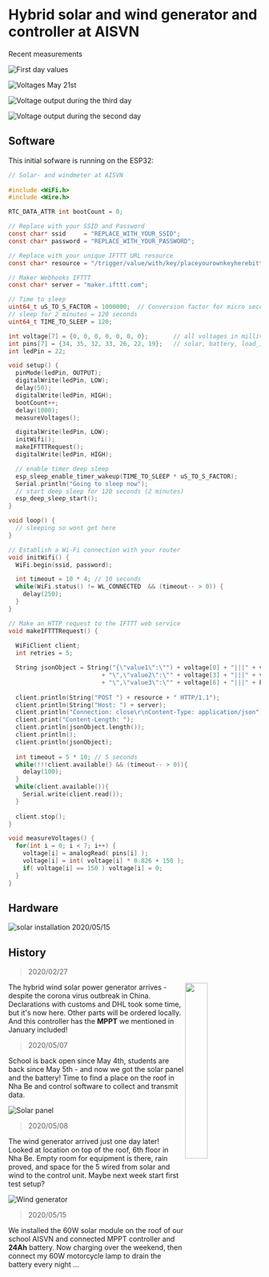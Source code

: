 # Hybrid solar and wind generator and controller at AISVN

Recent measurements

![First day values](data_2020-05-21.jpg)

![Voltages May 21st](../pic/2020-05-21_aisvn.jpg)

![Voltage output during the third day](../data/2020-05-19_voltage.jpg)

![Voltage output during the second day](../data/2020-05-18_voltage.jpg)

## Software

This initial sofware is running on the ESP32:

``` c
// Solar- and windmeter at AISVN
 
#include <WiFi.h>
#include <Wire.h>

RTC_DATA_ATTR int bootCount = 0;

// Replace with your SSID and Password
const char* ssid     = "REPLACE_WITH_YOUR_SSID";
const char* password = "REPLACE_WITH_YOUR_PASSWORD";

// Replace with your unique IFTTT URL resource
const char* resource = "/trigger/value/with/key/placeyourownkeyherebitte";

// Maker Webhooks IFTTT
const char* server = "maker.ifttt.com";

// Time to sleep
uint64_t uS_TO_S_FACTOR = 1000000;  // Conversion factor for micro seconds to seconds
// sleep for 2 minutes = 120 seconds
uint64_t TIME_TO_SLEEP = 120;

int voltage[7] = {0, 0, 0, 0, 0, 0, 0};       // all voltages in millivolt
int pins[7] = {34, 35, 32, 33, 26, 22, 19};   // solar, battery, load_1, load_2, LiPo, wind, dump
int ledPin = 22;

void setup() {
  pinMode(ledPin, OUTPUT);
  digitalWrite(ledPin, LOW);  
  delay(50);
  digitalWrite(ledPin, HIGH);
  bootCount++;
  delay(1000);
  measureVoltages();

  digitalWrite(ledPin, LOW);  
  initWifi();
  makeIFTTTRequest();
  digitalWrite(ledPin, HIGH); 

  // enable timer deep sleep
  esp_sleep_enable_timer_wakeup(TIME_TO_SLEEP * uS_TO_S_FACTOR);    
  Serial.println("Going to sleep now");
  // start deep sleep for 120 seconds (2 minutes)
  esp_deep_sleep_start();
}

void loop() {
  // sleeping so wont get here 
}

// Establish a Wi-Fi connection with your router
void initWifi() {
  WiFi.begin(ssid, password);  

  int timeout = 10 * 4; // 10 seconds
  while(WiFi.status() != WL_CONNECTED  && (timeout-- > 0)) {
    delay(250);
  }
}

// Make an HTTP request to the IFTTT web service
void makeIFTTTRequest() {
  
  WiFiClient client;
  int retries = 5;

  String jsonObject = String("{\"value1\":\"") + voltage[0] + "|||" + voltage[1] + "|||" + voltage[2]
                          + "\",\"value2\":\"" + voltage[3] + "|||" + voltage[4] + "|||" + voltage[5]
                          + "\",\"value3\":\"" + voltage[6] + "|||" + bootCount + "\"}";
                      
  client.println(String("POST ") + resource + " HTTP/1.1");
  client.println(String("Host: ") + server); 
  client.println("Connection: close\r\nContent-Type: application/json");
  client.print("Content-Length: ");
  client.println(jsonObject.length());
  client.println();
  client.println(jsonObject);
        
  int timeout = 5 * 10; // 5 seconds             
  while(!!!client.available() && (timeout-- > 0)){
    delay(100);
  }
  while(client.available()){
    Serial.write(client.read());
  }
  
  client.stop(); 
}

void measureVoltages() {
  for(int i = 0; i < 7; i++) {
    voltage[i] = analogRead( pins[i] );
    voltage[i] = int( voltage[i] * 0.826 + 150 );
    if( voltage[i] == 150 ) voltage[i] = 0;
  }
}
```

## Hardware

![solar installation 2020/05/15](../pic/2020-05-15_solar.jpg)

## History

> 2020/02/27
<img src="../pic/hybrid.jpg" width="30%" align="right">

The hybrid wind solar power generator arrives - despite the corona virus outbreak in China. Declarations with customs and DHL took some time, but it's now here. Other parts will be ordered locally. And this controller has the __MPPT__ we mentioned in January included!

> 2020/05/07

School is back open since May 4th, students are back since May 5th - and now we got the solar panel and the battery! Time to find a place on the roof in Nha Be and control software to collect and transmit data.

![Solar panel](../pic/2020-05-07_solar.jpg)

> 2020/05/08

The wind generator arrived just one day later! Looked at location on top of the roof, 6th floor in Nha Be. Empty room for equipment is there, rain proved, and space for the 5 wired from solar and wind to the control unit. Maybe next week start first test setup?

![Wind generator](../pic/2020-05-08_wind.jpg)

> 2020/05/15

We installed the 60W solar module on the roof of our school AISVN and connected MPPT controller and __24Ah__ battery. Now charging over the weekend, then connect my 60W motorcycle lamp to drain the battery every night ...

